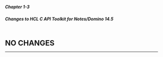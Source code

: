 ##### Chapter 1-3
##### Changes to HCL C API Toolkit for Notes/Domino 14.5

<br>
<br>
<b><font size="5">NO CHANGES</font></b><br>

---
